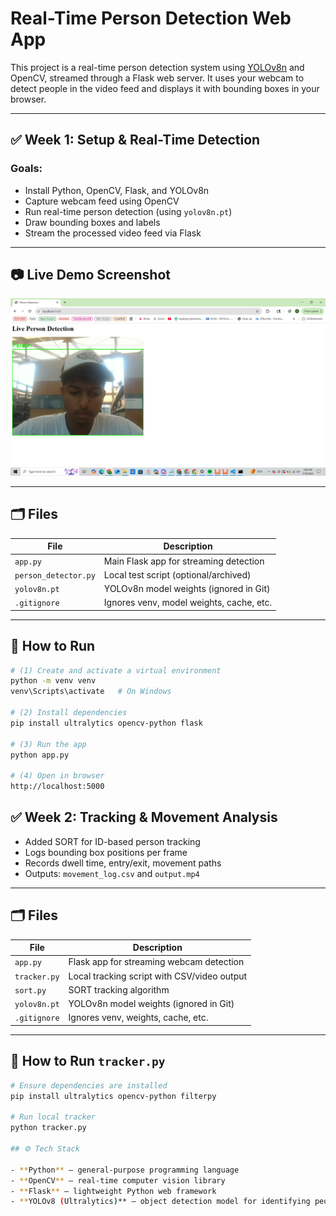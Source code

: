 # Real-Time Person Detection Web App

This project is a real-time person detection system using [YOLOv8n](https://github.com/ultralytics/ultralytics) and OpenCV, streamed through a Flask web server. It uses your webcam to detect people in the video feed and displays it with bounding boxes in your browser.

---

## ✅ Week 1: Setup & Real-Time Detection

### Goals:
- Install Python, OpenCV, Flask, and YOLOv8n
- Capture webcam feed using OpenCV
- Run real-time person detection (using `yolov8n.pt`)
- Draw bounding boxes and labels
- Stream the processed video feed via Flask

---

## 📷 Live Demo Screenshot

![Screenshot of live detection](images/screenshot.png)

---

## 🗂 Files

| File              | Description                                 |
|-------------------|---------------------------------------------|
| `app.py`          | Main Flask app for streaming detection      |
| `person_detector.py` | Local test script (optional/archived)     |
| `yolov8n.pt`      | YOLOv8n model weights (ignored in Git)      |
| `.gitignore`      | Ignores venv, model weights, cache, etc.    |

---

## 🚀 How to Run

```bash
# (1) Create and activate a virtual environment
python -m venv venv
venv\Scripts\activate   # On Windows

# (2) Install dependencies
pip install ultralytics opencv-python flask

# (3) Run the app
python app.py

# (4) Open in browser
http://localhost:5000
```

## ✅ Week 2: Tracking & Movement Analysis

- Added SORT for ID-based person tracking
- Logs bounding box positions per frame
- Records dwell time, entry/exit, movement paths
- Outputs: `movement_log.csv` and `output.mp4`

---

## 🗂 Files

| File              | Description                                  |
|-------------------|----------------------------------------------|
| `app.py`          | Flask app for streaming webcam detection     |
| `tracker.py`      | Local tracking script with CSV/video output  |
| `sort.py`         | SORT tracking algorithm                      |
| `yolov8n.pt`      | YOLOv8n model weights (ignored in Git)       |
| `.gitignore`      | Ignores venv, weights, cache, etc.           |

---

## 🚀 How to Run `tracker.py`

```bash
# Ensure dependencies are installed
pip install ultralytics opencv-python filterpy

# Run local tracker
python tracker.py

## ⚙️ Tech Stack

- **Python** – general-purpose programming language  
- **OpenCV** – real-time computer vision library  
- **Flask** – lightweight Python web framework  
- **YOLOv8 (Ultralytics)** – object detection model for identifying people in video frames  
